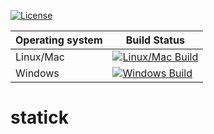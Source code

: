 

[![License](https://img.shields.io/badge/License-BSD%203--Clause-blue.svg)](https://opensource.org/licenses/BSD-3-Clause)

| Operating system  | Build Status |
| ------------- | ------------- |
| Linux/Mac  | [![Linux/Mac Build](https://travis-ci.org/Dekken/statick.svg?branch=master)](https://travis-ci.org/Dekken/statick)  |
| Windows  | [![Windows Build](https://ci.appveyor.com/api/projects/status/0w3fg7359g5it37y/branch/master?svg=true)](https://ci.appveyor.com/project/Dekken/statick)  |


# statick

